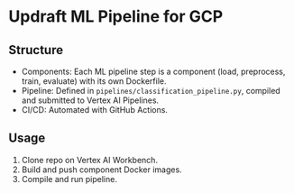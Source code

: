 # Updraft ML Pipeline for GCP

## Structure

- Components: Each ML pipeline step is a component (load, preprocess, train, evaluate) with its own Dockerfile.
- Pipeline: Defined in `pipelines/classification_pipeline.py`, compiled and submitted to Vertex AI Pipelines.
- CI/CD: Automated with GitHub Actions.

## Usage

1. Clone repo on Vertex AI Workbench.
2. Build and push component Docker images.
3. Compile and run pipeline.
